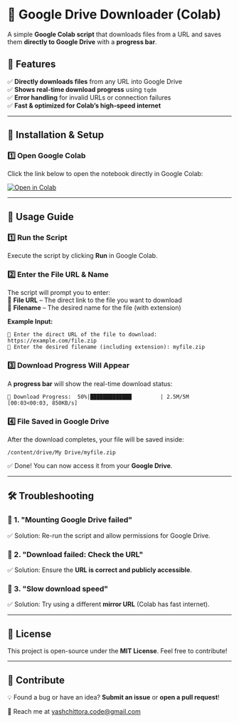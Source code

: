 # 🚀 Google Drive Downloader (Colab)

A simple **Google Colab script** that downloads files from a URL and saves them **directly to Google Drive** with a **progress bar**.

## 👥 Features  
✅ **Directly downloads files** from any URL into Google Drive  
✅ **Shows real-time download progress** using `tqdm`  
✅ **Error handling** for invalid URLs or connection failures  
✅ **Fast & optimized for Colab’s high-speed internet**  

---

## 🔧 Installation & Setup  
### **1️⃣ Open Google Colab**  
Click the link below to open the notebook directly in Google Colab:  

[![Open in Colab](https://colab.research.google.com/assets/colab-badge.svg)](https://colab.research.google.com/drive/1zY4ioMQexUPLIeMchFvZK_ya-3d4k2NH?usp=sharing)  

---

## 🚀 Usage Guide  
### **1️⃣ Run the Script**  
Execute the script by clicking **Run** in Google Colab.  

### **2️⃣ Enter the File URL & Name**  
The script will prompt you to enter:  
🔗 **File URL** – The direct link to the file you want to download  
📂 **Filename** – The desired name for the file (with extension)  

**Example Input:**  
```
🔗 Enter the direct URL of the file to download: https://example.com/file.zip  
📂 Enter the desired filename (including extension): myfile.zip  
```

### **3️⃣ Download Progress Will Appear**  
A **progress bar** will show the real-time download status:  
```
📝 Download Progress:  50%|█████████████         | 2.5M/5M [00:03<00:03, 850KB/s]  
```

### **4️⃣ File Saved in Google Drive**  
After the download completes, your file will be saved inside:  
```
/content/drive/My Drive/myfile.zip  
```
✅ Done! You can now access it from your **Google Drive**.  

---

## 🛠 Troubleshooting  
### **🔹 1. "Mounting Google Drive failed"**  
✅ Solution: Re-run the script and allow permissions for Google Drive.  

### **🔹 2. "Download failed: Check the URL"**  
✅ Solution: Ensure the **URL is correct and publicly accessible**.  

### **🔹 3. "Slow download speed"**  
✅ Solution: Try using a different **mirror URL** (Colab has fast internet).  

---

## 💜 License  
This project is open-source under the **MIT License**. Feel free to contribute!  

---

## 🌟 Contribute  
💡 Found a bug or have an idea? **Submit an issue** or **open a pull request**!  

📩 Reach me at yashchittora.code@gmail.com  

